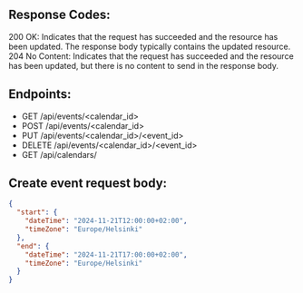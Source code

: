 ## Response Codes:

200 OK: Indicates that the request has succeeded and the resource has been updated. The response body typically contains the updated resource.
204 No Content: Indicates that the request has succeeded and the resource has been updated, but there is no content to send in the response body.

## Endpoints:

- GET /api/events/<calendar_id>
- POST /api/events/<calendar_id>
- PUT /api/events/<calendar_id>/<event_id>
- DELETE /api/events/<calendar_id>/<event_id>
- GET /api/calendars/

## Create event request body:

```json
{
  "start": {
    "dateTime": "2024-11-21T12:00:00+02:00",
    "timeZone": "Europe/Helsinki"
  },
  "end": {
    "dateTime": "2024-11-21T17:00:00+02:00",
    "timeZone": "Europe/Helsinki"
  }
}
```
